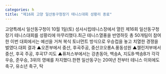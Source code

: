 ```yaml
---
categories: h
title: "제16회 고양 일산동구청장기 테니스대회 성황리 종료"
---
```

고양특례시 일산동구청이 10월 1일(토) 성사시립테니스장에서 열린 제16회 일산동구청장기 테니스대회를 성황리에 마무리했다.최근 테니스열풍을 반영하듯 총 50개팀이 참여한 이번 대회에서는 예선을 거쳐 복식 토너먼트 방식으로 우승컵을 놓고 치열한 경쟁을 벌였다.대회 결과 ▲오픈부에서 중산, 후곡주공, 중산코오롱A․풍동성원 ▲챌린저부에서 중산, 후곡 주공, 후곡17·지도 ▲퓨처스부에서는 강촌동아, 백송A, 지도B·백송B가 각각 우승, 준우승, 3위의 영예를 차지했다.한편 일산동구는 20여년 전부터 테니스 이외에도 축구, 유소년 축구, 탁